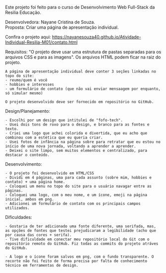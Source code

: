 Este projeto foi feito para o curso de Desenvolvimento Web Full-Stack da Resilia Educação.

Desenvolvedora: Nayane Cristina de Souza.<br>
Proposta: Criar uma página de apresentação individual.

Confira o projeto aqui: https://nayanesouza40.github.io/Atividade-Individual-Resilia-M01/contato.html

Requisitos:
    "O projeto deve usar uma estrutura de pastas separadas para os arquivos CSS e para as imagens". Os arquivos HTML podem ficar na raiz do projeto.

    A página de apresentação individual deve conter 3 seções linkadas no topo do site:
    - reumo/quem é você
    - hobbies e interesses
    - um formulário de contato (que não vai enviar mensaagem por enquanto, só simular mesmo)

    O projeto desenvolvido deve ser fornecido em repositório no GitHub.


Design/Planejamento:

    - Escolhi por um design que intitulei de "fofo-tech".
    - Usei dois tons de roxo para o design, e branco para as fontes e texto.
    - Criei uma logo que achei colorida e divertida, que eu acho que combinou com a estética que eu queria criar.
    - Usei fotos de infância na página sobre para retratar que eu estou no início de uma nova jornada, voltando a aprender a aprender.
    - Deixei o site limpo, sem muitos elementos e centralizado, para destacar o conteúdo.


Desenvolvimento:

    - O projeto foi desenvolvido em HTML/CSS
    - Dividi em 4 páginas, uma para cada assunto (sobre mim, hobbies e contato) + uma página home.
    - Coloquei um menu no topo do site para o usuário navagar entre as páginas.
    - Coloquei uma logo, com o meu nome, e um ícone, emoji na página inicial, ambos em png. 
    - Adicionei um formulário de contato com os principais campos utilizados.

Dificuldades:
    
    - Gostaria de ter adicionado uma fonte diferente, uma serifada, mas, as opções de fontes que testei prejudicaram a legibilidade (acho que por causa das cores + serifa).
    - Tive dificuldade em conectar meu repositório local do Git com o repositório remoto do GitHub. Fiz todas as commits do projeto atráves do GitHub.

    - A logo e o ícone foram salvos em png, com o fundo transparente. O recorte não foi feito de forma precisa por falta de conhecimento técnico em ferramentas de design.
